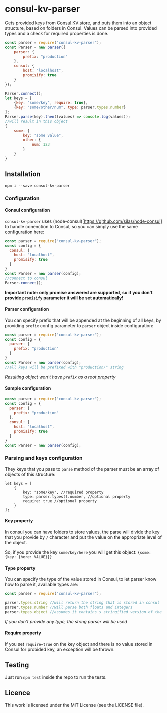# consul-kv-parser

Gets provided keys from [Consul KV store](https://www.consul.io/), and puts them into an object structure, based on folders in Consul. Values can be parsed into provided types and a check for required properties is done.

```javascript
const parser = require("consul-kv-parser");
const Parser = new parser({
	parser: {
  		prefix: "production"
  	},
  	consul: {
  		host: "localhost",
    	promisify: true
  	}
});

Parser.connect();
let keys = [
	{key: "some/key", require: true},
    {key: "some/other/num", type: parser.types.number}
];
Parser.parse(key).then((values) => console.log(values));
//will result in this object
{
	some: {
    	key: "some value",
        other: {
        	num: 123
        }
    }    
}
```

## Installation

```
npm i --save consul-kv-parser
```

### Configuration

#### Consul configuration
`consul-kv-parser` uses (node-consul)[https://github.com/silas/node-consul] to handle conenction to Consul, so you can simply use the same configuration here: 

```javascript
const parser = require("consul-kv-parser");
const config = {
  consul: {
  	host: "localhost",
    promisify: true
  }
}
const Parser = new parser(config);
//connect to consul
Parser.connect();
```

**Important note: only promise answered are supported, so if you don't provide `promisify` parameter it will be set automatically!**

#### Parser configuration

You can specify prefix that will be appended at the beginning of all keys, by providing `prefix` config parameter to `parser` object inside configuration: 

```javascript
const parser = require("consul-kv-parser");
const config = {
  parser: {
  	prefix: "production"
  }
}
const Parser = new parser(config);
//all keys will be prefixed with "production/" string
```
_Resulting object won't have `prefix` as a root property_

#### Sample configuration

```javascript
const parser = require("consul-kv-parser");
const config = {
  parser: {
  	prefix: "production"
  },
  consul: {
  	host: "localhost",
    promisify: true
  }
}
const Parser = new parser(config);
```

### Parsing and keys configuration

They keys that you pass to `parse` method of the parser must be an array of objects of this structure:

```
let keys = [
	{
    	key: "some/key", //required property
        type: parser.types().number, //optional property
        require: true //optional property
    }
];
```

#### Key property

In consul you can have folders to store values, the parse will divide the key that you provide by `/` character and put the value on the appropriate level of the object. 

So, if you provide the key `some/key/here` you will get this object: `{some: {key: {here: VALUE}}}`

#### Type property

You can specify the type of the value stored in Consul, to let parser know how to parse it, available types are: 

```javascript
const parser = require("consul-kv-parser");

parser.types.string //will return the string that is stored in consul
parser.types.number //will parse both floats and integers
parser.types.object //assumes it contains s stringified version of the object
```

_If you don't provide any type, the string parser will be used_

#### Require property

If you set `require=true` on the key object and there is no value stored in Consul for probided key, an exception will be thrown. 


## Testing
Just run `npm test` inside the repo to run the tests.

## Licence
This work is licensed under the MIT License (see the LICENSE file).